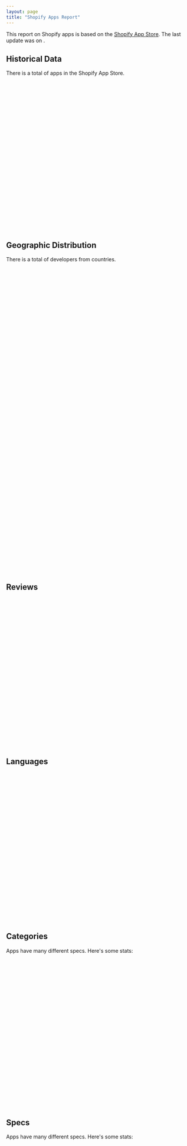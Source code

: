 ```yaml
---
layout: page
title: "Shopify Apps Report"
---
```


This report on Shopify apps is based on the [Shopify App Store](https://apps.shopify.com/). The last update was on
<span data-last-update></span>.

## Historical Data

There is a total of <span data-total-apps></span> apps in the Shopify App Store. 

<div id="apps-by-year" style="width:100%; height:400px;"></div>

## Geographic Distribution

There is a total of <span data-total-developers></span> developers from <span data-total-countries></span> countries.

<div id="developers-by-country" style="width:100%; height:400px;"></div>

<div id="detailed-geo" style="width:100%; height:400px;margin-top: 20px;"></div>

## Reviews

<div id="reviews-pie" style="width:100%; height:400px;"></div>

## Languages

<div id="languages-bar" style="width:100%; height:400px;"></div>

## Categories

Apps have many different specs. Here's some stats:

<div id="categories-bar" style="width:100%; height:400px;"></div>


## Specs

Apps have many different specs. Here's some stats:

<div id="apps-specs" style="width:100%; height:400px;"></div>
